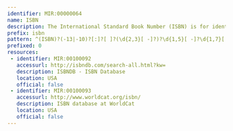 ```yaml
---
identifier: MIR:00000064
name: ISBN
description: The International Standard Book Number (ISBN) is for identifying printed books.
prefix: isbn
pattern: ^(ISBN)?(-13|-10)?[:]?[ ]?(\d{2,3}[ -]?)?\d{1,5}[ -]?\d{1,7}[ -]?\d{1,6}[ -]?(\d|X)$
prefixed: 0
resources:
 - identifier: MIR:00100092
   accessurl: http://isbndb.com/search-all.html?kw=
   description: ISBNDB - ISBN Database
   location: USA
   official: false
 - identifier: MIR:00100093
   accessurl: http://www.worldcat.org/isbn/
   description: ISBN database at WorldCat
   location: USA
   official: false
---
```

